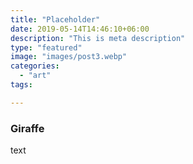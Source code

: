 ```yaml
---
title: "Placeholder"
date: 2019-05-14T14:46:10+06:00
description: "This is meta description"
type: "featured"
image: "images/post3.webp"
categories: 
  - "art"
tags:

---
```


### Giraffe

text
